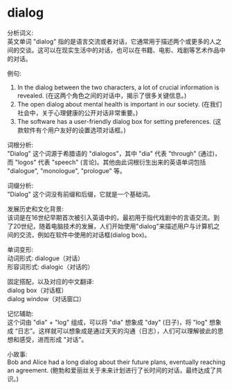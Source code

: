 # dialog

分析词义:  
英文单词 "dialog" 指的是语言交流或者对话，它通常用于描述两个或更多的人之间的交谈。这可以在现实生活中的对话，也可以在书籍、电影、戏剧等艺术作品中的对话。

  

例句:

  

1.  In the dialog between the two characters, a lot of crucial information is revealed. (在这两个角色之间的对话中，揭示了很多关键信息。)
2.  The open dialog about mental health is important in our society. (在我们社会中，关于心理健康的公开对话非常重要。)
3.  The software has a user-friendly dialog box for setting preferences. (这款软件有个用户友好的设置选项对话框。)

  

词根分析:  
"Dialog" 这个词源于希腊语的 "dialogos"，其中 "dia" 代表 "through" (通过)，而 "logos" 代表 "speech" (言论)。其他由此词根衍生出来的英语单词包括 "dialogue", "monologue", "prologue" 等。

  

词缀分析:  
"Dialog" 这个词没有前缀和后缀，它就是一个基础词。

  

发展历史和文化背景:  
该词是在16世纪早期首次被引入英语中的，最初用于指代戏剧中的言语交流。到了20世纪，随着电脑技术的发展，人们开始使用"dialog"来描述用户与计算机之间的交流，例如在软件中使用的对话框(dialog box)。

  

单词变形:  
动词形式: dialogue（对话）  
形容词形式: dialogic（对话的）

  

固定搭配，以及对应的中文翻译:  
dialog box（对话框）  
dialog window（对话窗口）

  

记忆辅助:  
这个词由 "dia" + "log" 组成，可以将 "dia" 想象成 "day" (日子)，将 "log" 想象成 “日志”。这样就可以想象成是通过天天的沟通（日志），人们可以理解彼此的思想和感受，进而形成 "对话"。

  

小故事:  
Bob and Alice had a long dialog about their future plans, eventually reaching an agreement. (鲍勃和爱丽丝关于未来计划进行了长时间的对话，最终达成了共识。)
